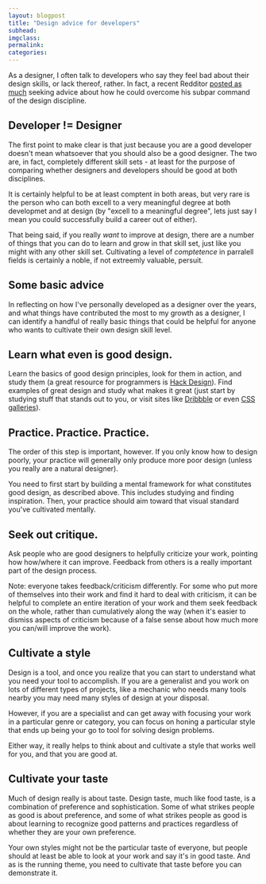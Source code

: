 ```yaml
---
layout: blogpost
title: "Design advice for developers"
subhead:
imgclass:
permalink:
categories:
---
```


As a designer, I often talk to developers who say they feel bad about their design skills, or lack thereof, rather. In fact, a recent Redditor [posted as much](http://www.reddit.com/r/webdev/comments/2l2e8a/overcoming_being_bad_at_web_design/) seeking advice about how he could overcome his subpar command of the design discipline.

## Developer != Designer

The first point to make clear is that just because you are a good developer doesn't mean whatsoever that you should also be a good designer. The two are, in fact, completely different skill sets - at least for the purpose of comparing whether designers and developers should be good at both disciplines.

It is certainly helpful to be at least comptent in both areas, but very rare is the person who can both excell to a very meaningful degree at both developmet and at design (by "excell to a meaningful degree", lets just say I mean you could successfully build a career out of either).

That being said, if you really *want* to improve at design, there are a number of things that you can do to learn and grow in that skill set, just like you might with any other skill set. Cultivating a level of *comptetence* in parralell fields is certainly a noble, if not extreemly valuable, persuit.

## Some basic advice

In reflecting on how I've personally developed as a designer over the years, and what things have contributed the most to my growth as a designer, I can identify a handful of really basic things that could be helpful for anyone who wants to cultivate their own design skill level.

## Learn what even is good design.

Learn the basics of good design principles, look for them in action, and study them (a great resource for programmers is [Hack Design](https://hackdesign.org/)). Find examples of great design and study what makes it great (just start by studying stuff that stands out to you, or visit sites like [Dribbble](https://dribbble.com/) or even [CSS galleries](http://unmatchedstyle.com/)).

## Practice. Practice. Practice.

The order of this step is important, however. If you only know how to design poorly, your practice will generally only produce more poor design (unless you really are a natural designer). 

You need to first start by building a mental framework for what constitutes good design, as described above. This includes studying and finding inspiration. Then, your practice should aim toward that visual standard you've cultivated mentally.

##  Seek out critique.

Ask people who are good designers to helpfully criticize your work, pointing how how/where it can improve. Feedback from others is a really important part of the design process. 

Note: everyone takes feedback/criticism differently. For some who put more of themselves into their work and find it hard to deal with criticism, it can be helpful to complete an entire iteration of your work and them seek feedback on the whole, rather than cumulatively along the way (when it's easier to dismiss aspects of criticism because of a false sense about how much more you can/will improve the work).

## Cultivate a style

Design is a tool, and once you realize that you can start to understand what you need your tool to accomplish. If you are a generalist and you work on lots of different types of projects, like a mechanic who needs many tools nearby you may need many styles of design at your disposal. 

However, if you are a specialist and can get away with focusing your work in a particular genre or category, you can focus on honing a particular style that ends up being your go to tool for solving design problems.

Either way, it really helps to think about and cultivate a style that works well for you, and that you are good at.

## Cultivate your taste

Much of design really is about taste. Design taste, much like food taste, is a combination of preference and sophistication. Some of what strikes people as good is about preference, and some of what strikes people as good is about learning to recognize good patterns and practices regardless of whether they are your own preference.

Your own styles might not be the particular taste of everyone, but people should at least be able to look at your work and say it's in good taste. And as is the running theme, you need to cultivate that taste before you can demonstrate it.